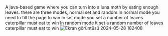A java-based game where you can turn into a luna moth by eating enough leaves.
there are three modes, normal set and random
In normal mode you need to fill the page to win
In set mode you set a number of leaves caterpillar must eat to win
In random mode it set a random number of leaves caterpillar must eat to win
![Ekran görüntüsü 2024-05-28 182408](https://github.com/ReyhanCimen/Caterpillar_Game/assets/132782875/d4a65798-56a6-4d73-b718-5ed22909dd45)
